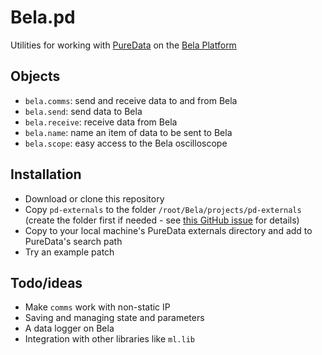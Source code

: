 # Bela.pd

Utilities for working with [PureData](http://puredata.info) on the [Bela Platform](http://bela.io)

## Objects
- `bela.comms`: send and receive data to and from Bela
- `bela.send`: send data to Bela
- `bela.receive`: receive data from Bela
- `bela.name`: name an item of data to be sent to Bela
- `bela.scope`: easy access to the Bela oscilloscope

## Installation

- Download or clone this repository
- Copy `pd-externals` to the folder `/root/Bela/projects/pd-externals` (create the folder first if needed - see [this GitHub issue](https://github.com/BelaPlatform/Bela/issues/384) for details)
- Copy to your local machine's PureData externals directory and add to PureData's search path
- Try an example patch

## Todo/ideas

- Make `comms` work with non-static IP
- Saving and managing state and parameters
- A data logger on Bela
- Integration with other libraries like `ml.lib`
